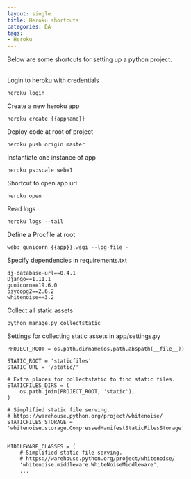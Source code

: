 ```yaml
---
layout: single
title: Heroku shortcuts
categories: DA
tags: 
- Heroku
---
```


Below are some shortcuts for setting up a python project.
<br />
<br />

Login to heroku with credentials
```
heroku login
```

Create a new heroku app
```
heroku create {{appname}}
```

Deploy code at root of project
```
heroku push origin master
```

Instantiate one instance of app
```
heroku ps:scale web=1
```

Shortcut to open app url
```
heroku open
```

Read logs
```
heroku logs --tail
```

Define a Procfile at root 
```
web: gunicorn {{app}}.wsgi --log-file -
```

Specify dependencies in requirements.txt
```
dj-database-url==0.4.1
Django==1.11.1
gunicorn==19.6.0
psycopg2==2.6.2
whitenoise==3.2
```

Collect all static assets
```
python manage.py collectstatic
```

Settings for collecting static assets in app/settings.py
```
PROJECT_ROOT = os.path.dirname(os.path.abspath(__file__))

STATIC_ROOT = 'staticfiles'
STATIC_URL = '/static/'

# Extra places for collectstatic to find static files.
STATICFILES_DIRS = (
    os.path.join(PROJECT_ROOT, 'static'),
)

# Simplified static file serving.
# https://warehouse.python.org/project/whitenoise/
STATICFILES_STORAGE = 'whitenoise.storage.CompressedManifestStaticFilesStorage'


MIDDLEWARE_CLASSES = (
    # Simplified static file serving.
    # https://warehouse.python.org/project/whitenoise/
    'whitenoise.middleware.WhiteNoiseMiddleware',
    ...
```
